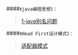 
####`《java编程思想》：`
> [1-java别名问题](https://github.com/ZM-Fight/ReadingNotes/blob/master/%E6%8A%80%E6%9C%AF%E4%B9%A6%E7%B1%8D/%E3%80%8Ajava%E7%BC%96%E7%A8%8B%E6%80%9D%E6%83%B3%E3%80%8B/1%E3%80%81java%E5%88%AB%E5%90%8D%E9%97%AE%E9%A2%98.md)

####`《Head First设计模式》：`
> [适配器模式](https://github.com/ZM-Fight/ReadingNotes/blob/master/%E6%8A%80%E6%9C%AF%E4%B9%A6%E7%B1%8D/%E3%80%8AHead%20First%E8%AE%BE%E8%AE%A1%E6%A8%A1%E5%BC%8F%E3%80%8B/%E9%80%82%E9%85%8D%E5%99%A8%E6%A8%A1%E5%BC%8F.md)
